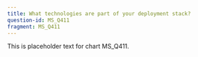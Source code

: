 ```yaml
---
title: What technologies are part of your deployment stack?
question-id: MS_Q411
fragment: MS_Q411
---
```

This is placeholder text for chart MS_Q411.
